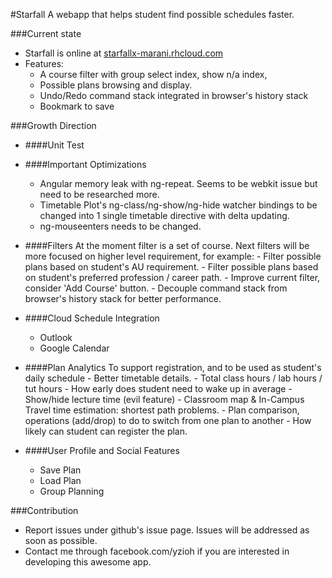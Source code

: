 #Starfall 
A webapp that helps student find possible schedules faster. 

###Current state
- Starfall is online at [starfallx-marani.rhcloud.com](starfallx-marani.rhcloud.com)
- Features:
    - A course filter with group select index, show n/a index, 
    - Possible plans browsing and display.
    - Undo/Redo command stack integrated in browser's history stack
    - Bookmark to save


###Growth Direction
 - ####Unit Test
 

 - ####Important Optimizations
    - Angular memory leak with ng-repeat. Seems to be webkit issue but need to be researched more.
    - Timetable Plot's ng-class/ng-show/ng-hide watcher bindings to be changed into 1 single timetable directive with delta updating.
    - ng-mouseenters needs to be changed.
 

 - ####Filters
    At the moment filter is a set of course. Next filters will be more focused on higher level requirement, for example:
        - Filter possible plans based on student's AU requirement.
        - Filter possible plans based on student's preferred profession / career path.
        - Improve current filter, consider 'Add Course' button.
        - Decouple command stack from browser's history stack for better performance.


 - ####Cloud Schedule Integration
    - Outlook 
    - Google Calendar


 - ####Plan Analytics
    To support registration, and to 
    be used as student's daily schedule
        - Better timetable details.
        - Total class hours / lab hours / tut hours
        - How early does student need to wake up in average
        - Show/hide lecture time (evil feature)
        - Classroom map & In-Campus Travel time estimation: shortest path problems.
        - Plan comparison, operations (add/drop) to do to switch from one plan to another
        - How likely can student can register the plan.
    

 - ####User Profile and Social Features
    - Save Plan
    - Load Plan
    - Group Planning


###Contribution
- Report issues under github's issue page. Issues will be addressed as soon as possible.
- Contact me through facebook.com/yzioh if you are interested in developing this awesome app.